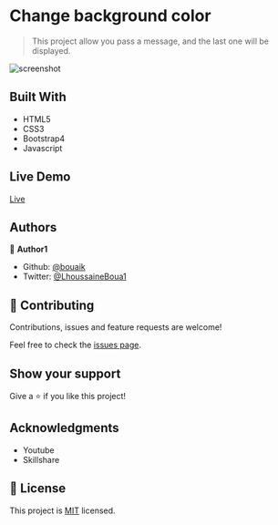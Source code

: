 # Change background color

> This project allow you pass a message, and the last one will be displayed.

![screenshot](captures/captured.gif)

## Built With

- HTML5
- CSS3
- Bootstrap4
- Javascript

## Live Demo
 [Live](https://rawcdn.githack.com/bouaik/Pass_the_message/5def47528235ef0badb266a8ef62308da86b33f7/index.html)



## Authors

👤 **Author1**

- Github: [@bouaik](https://github.com/bouaik)
- Twitter: [@LhoussaineBoua1](https://twitter.com/LhoussaineBoua1)

## 🤝 Contributing

Contributions, issues and feature requests are welcome!

Feel free to check the [issues page](issues/).

## Show your support

Give a ⭐️ if you like this project!

## Acknowledgments

- Youtube
- Skillshare

## 📝 License

This project is [MIT](lic.url) licensed.
